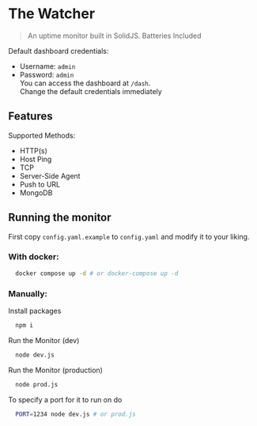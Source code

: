 # The Watcher

> An uptime monitor built in SolidJS. Batteries Included

Default dashboard credentials:

- Username: `admin`
- Password: `admin` \
  You can access the dashboard at `/dash`. \
  Change the default credentials immediately

## Features

Supported Methods:

- HTTP(s)
- Host Ping
- TCP
- Server-Side Agent
- Push to URL
- MongoDB

## Running the monitor

First copy `config.yaml.example` to `config.yaml` and modify it to your liking.

### With docker:

```bash
  docker compose up -d # or docker-compose up -d
```

### Manually:

Install packages

```bash
  npm i
```

Run the Monitor (dev)

```bash
  node dev.js
```

Run the Monitor (production)

```bash
  node prod.js
```

To specify a port for it to run on do

```bash
  PORT=1234 node dev.js # or prod.js
```
